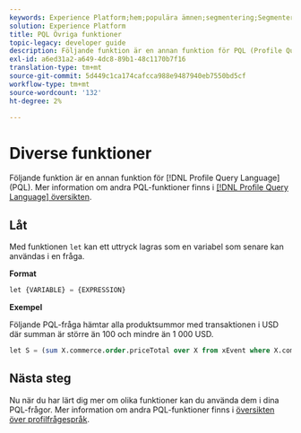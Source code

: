 ```yaml
---
keywords: Experience Platform;hem;populära ämnen;segmentering;Segmentering;Segmenteringstjänst;pql;PQL;Profilfrågespråk;diverse funktioner;misc;
solution: Experience Platform
title: PQL Övriga funktioner
topic-legacy: developer guide
description: Följande funktion är en annan funktion för PQL (Profile Query Language).
exl-id: a6ed31a2-a649-4dc8-89b1-48c1170b7f16
translation-type: tm+mt
source-git-commit: 5d449c1ca174cafcca988e9487940eb7550bd5cf
workflow-type: tm+mt
source-wordcount: '132'
ht-degree: 2%

---
```


# Diverse funktioner

Följande funktion är en annan funktion för [!DNL Profile Query Language] (PQL). Mer information om andra PQL-funktioner finns i [[!DNL Profile Query Language] översikten](./overview.md).

## Låt

Med funktionen `let` kan ett uttryck lagras som en variabel som senare kan användas i en fråga.

**Format**

```sql
let {VARIABLE} = {EXPRESSION}
```

**Exempel**

Följande PQL-fråga hämtar alla produktsummor med transaktionen i USD där summan är större än 100 och mindre än 1 000 USD.

```sql
let S = (sum X.commerce.order.priceTotal over X from xEvent where X.commerce.order.currencyCode = "USD") in (S > 100 and S < 1000)
```

## Nästa steg

Nu när du har lärt dig mer om olika funktioner kan du använda dem i dina PQL-frågor. Mer information om andra PQL-funktioner finns i [översikten över profilfrågespråk](./overview.md).

